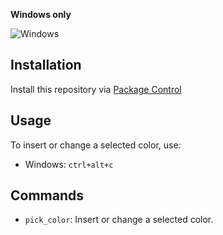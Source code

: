 **Windows only**

![Windows](http://i.minus.com/ihwLvn8m29GxZ.png "Windows")


## Installation
Install this repository via [Package Control](http://wbond.net/sublime_packages/package_control)


## Usage
To insert or change a selected color, use:

- Windows: `ctrl+alt+c`

## Commands
* `pick_color`: Insert or change a selected color.
